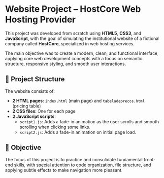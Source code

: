 # Website Project – HostCore Web Hosting Provider

This project was developed from scratch using **HTML5**, **CSS3**, and **JavaScript**, with the goal of simulating the institutional website of a fictional company called **HostCore**, specialized in web hosting services.

The main objective was to create a modern, clean, and functional interface, applying core web development concepts with a focus on semantic structure, responsive styling, and smooth user interactions.

## 📄 Project Structure

The website consists of:

- **2 HTML pages**: `index.html` (main page) and `tabeladeprecos.html` (pricing table)
- **2 CSS files**: One for each page
- **2 JavaScript scripts**:
  - `script1.js`: Adds a fade-in animation as the user scrolls and smooth scrolling when clicking some links.
  - `script2.js`: Adds a fade-in animation on initial page load.

## 🧠 Objective

The focus of this project is to practice and consolidate fundamental front-end skills, with special attention to code organization, file structure, and applying subtle effects to make navigation more pleasant.

